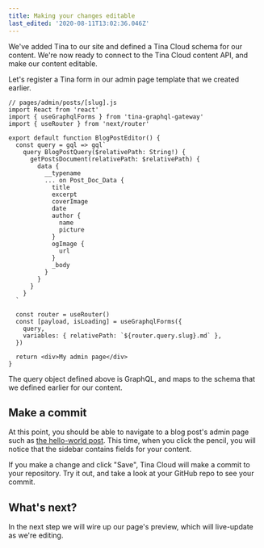 ```yaml
---
title: Making your changes editable
last_edited: '2020-08-11T13:02:36.046Z'
---
```


We've added Tina to our site and defined a Tina Cloud schema for our content. We're now ready to connect to the Tina Cloud content API, and make our content editable.

Let's register a Tina form in our admin page template that we created earlier.

```jsx,copy
// pages/admin/posts/[slug].js
import React from 'react'
import { useGraphqlForms } from 'tina-graphql-gateway'
import { useRouter } from 'next/router'

export default function BlogPostEditor() {
  const query = gql => gql`
    query BlogPostQuery($relativePath: String!) {
      getPostsDocument(relativePath: $relativePath) {
        data {
          __typename
          ... on Post_Doc_Data {
            title
            excerpt
            coverImage
            date
            author {
              name
              picture
            }
            ogImage {
              url
            }
            _body
          }
        }
      }
    }
  `

  const router = useRouter()
  const [payload, isLoading] = useGraphqlForms({
    query,
    variables: { relativePath: `${router.query.slug}.md` },
  })

  return <div>My admin page</div>
}
```

The query object defined above is GraphQL, and maps to the schema that we defined earlier for our content.

## Make a commit

At this point, you should be able to navigate to a blog post's admin page such as [the hello-world post](http://localhost:3000/posts/hello-world). This time, when you click the pencil, you will notice that the sidebar contains fields for your content.

If you make a change and click "Save", Tina Cloud will make a commit to your repository. Try it out, and take a look at your GitHub repo to see your commit.

## What's next?

In the next step we will wire up our page's preview, which will live-update as we're editing.
